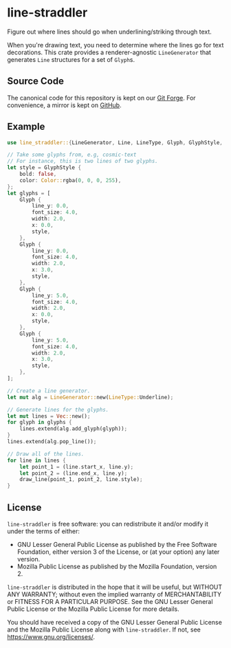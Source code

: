 # line-straddler

Figure out where lines should go when underlining/striking through text.

When you're drawing text, you need to determine where the lines go for text
decorations. This crate provides a renderer-agnostic `LineGenerator` that
generates `Line` structures for a set of `Glyph`s.

## Source Code

The canonical code for this repository is kept on our [Git Forge]. For
convenience, a mirror is kept on [GitHub].

[Git Forge]: https://src.notgull.net/notgull/line-straddler
[GitHub]: https://github.com/notgull/line-straddler

## Example

```rust
use line_straddler::{LineGenerator, Line, LineType, Glyph, GlyphStyle, Color};

// Take some glyphs from, e.g, cosmic-text
// For instance, this is two lines of two glyphs.
let style = GlyphStyle {
    bold: false,
    color: Color::rgba(0, 0, 0, 255),
};
let glyphs = [
    Glyph {
        line_y: 0.0,
        font_size: 4.0,
        width: 2.0,
        x: 0.0,
        style,
    },
    Glyph {
        line_y: 0.0,
        font_size: 4.0,
        width: 2.0,
        x: 3.0,
        style,
    },
    Glyph {
        line_y: 5.0,
        font_size: 4.0,
        width: 2.0,
        x: 0.0,
        style,
    },
    Glyph {
        line_y: 5.0,
        font_size: 4.0,
        width: 2.0,
        x: 3.0,
        style,
    },
];

// Create a line generator.
let mut alg = LineGenerator::new(LineType::Underline);

// Generate lines for the glyphs.
let mut lines = Vec::new();
for glyph in glyphs {
    lines.extend(alg.add_glyph(glyph));
}
lines.extend(alg.pop_line());

// Draw all of the lines.
for line in lines {
    let point_1 = (line.start_x, line.y);
    let point_2 = (line.end_x, line.y);
    draw_line(point_1, point_2, line.style);
}
```

## License

`line-straddler` is free software: you can redistribute it and/or modify it under
the terms of either:

* GNU Lesser General Public License as published by the Free Software
  Foundation, either version 3 of the License, or (at your option)
  any later version.
* Mozilla Public License as published by the Mozilla Foundation, version 2.

`line-straddler` is distributed in the hope that it will be useful, but WITHOUT
ANY WARRANTY; without even the implied warranty of MERCHANTABILITY or FITNESS
FOR A PARTICULAR PURPOSE. See the GNU Lesser General Public License or the
Mozilla Public License for more details.

You should have received a copy of the GNU Lesser General Public License and the
Mozilla Public License along with `line-straddler`. If not, see
<https://www.gnu.org/licenses/>.
